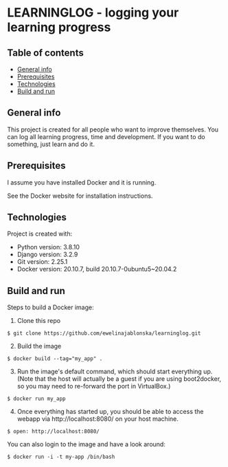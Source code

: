 # LEARNINGLOG - logging your learning progress

## Table of contents
* [General info](#general-info)
* [Prerequisites](#rerequisites)
* [Technologies](#technologies)
* [Build and run](#build-and-run)

## General info
This project is created for all people who want to improve themselves. 
You can log all learning progress, time and development. 
If you want to do something, just learn and do it.

## Prerequisites
I assume you have installed Docker and it is running.

See the Docker website for installation instructions.

## Technologies
Project is created with:
* Python version: 3.8.10
* Django version: 3.2.9
* Git version: 2.25.1
* Docker version: 20.10.7, build 20.10.7-0ubuntu5~20.04.2

## Build and run
Steps to build a Docker image:

1. Clone this repo
```
$ git clone https://github.com/ewelinajablonska/learninglog.git
```

2. Build the image
```
$ docker build --tag="my_app" .
```

3. Run the image's default command, which should start everything up. (Note that the host will actually be a guest if you are using boot2docker, so you may need to re-forward the port in VirtualBox.)
```
$ docker run my_app
```

4. Once everything has started up, you should be able to access the webapp via http://localhost:8080/ on your host machine.
```
$ open: http://localhost:8080/
```

You can also login to the image and have a look around:
```
$ docker run -i -t my-app /bin/bash
```
